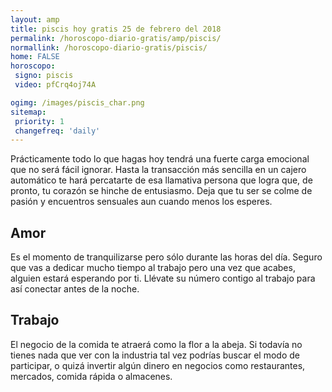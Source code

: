 ```yaml
---
layout: amp
title: piscis hoy gratis 25 de febrero del 2018 
permalink: /horoscopo-diario-gratis/amp/piscis/
normallink: /horoscopo-diario-gratis/piscis/
home: FALSE
horoscopo:
 signo: piscis
 video: pfCrq4oj74A

ogimg: /images/piscis_char.png
sitemap:
 priority: 1
 changefreq: 'daily'
---
```



Prácticamente todo lo que hagas hoy tendrá una fuerte carga emocional que no será fácil ignorar. Hasta la transacción más sencilla en un cajero automático te hará percatarte de esa llamativa persona que logra que, de pronto, tu corazón se hinche de entusiasmo. Deja que tu ser se colme de pasión y encuentros sensuales aun cuando menos los esperes.

## Amor

Es el momento de tranquilizarse pero sólo durante las horas del día. Seguro que vas a dedicar mucho tiempo al trabajo pero una vez que acabes, alguien estará esperando por ti. Llévate su número contigo al trabajo para así conectar antes de la noche.

## Trabajo

El negocio de la comida te atraerá como la flor a la abeja. Si todavía no tienes nada que ver con la industria tal vez podrías buscar el modo de participar, o quizá invertir algún dinero en negocios como restaurantes, mercados, comida rápida o almacenes.